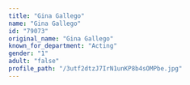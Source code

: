```yaml
---
title: "Gina Gallego"
name: "Gina Gallego"
id: "79073"
original_name: "Gina Gallego"
known_for_department: "Acting"
gender: "1"
adult: "false"
profile_path: "/3utf2dtzJ7IrN1unKP8b4sOMPbe.jpg"
---
```

